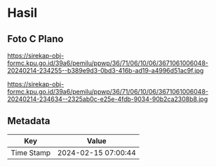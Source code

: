 # Hasil

## Foto C Plano

https://sirekap-obj-formc.kpu.go.id/39a6/pemilu/ppwp/36/71/06/10/06/3671061006048-20240214-234255--b389e9d3-0bd3-416b-ad19-a4996d51ac9f.jpg

https://sirekap-obj-formc.kpu.go.id/39a6/pemilu/ppwp/36/71/06/10/06/3671061006048-20240214-234634--2325ab0c-e25e-4fdb-9034-90b2ca2308b8.jpg


## Metadata

| Key        | Value               |
| ---------- | ------------------- |
| Time Stamp | 2024-02-15 07:00:44 |



